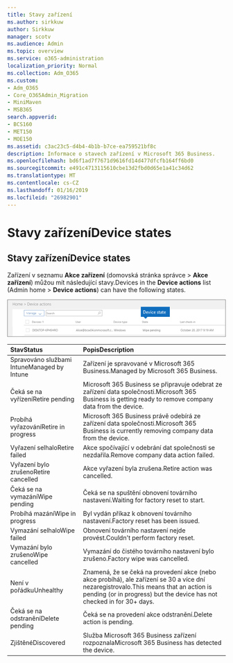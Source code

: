 ```yaml
---
title: Stavy zařízení
ms.author: sirkkuw
author: Sirkkuw
manager: scotv
ms.audience: Admin
ms.topic: overview
ms.service: o365-administration
localization_priority: Normal
ms.collection: Adm_O365
ms.custom:
- Adm_O365
- Core_O365Admin_Migration
- MiniMaven
- MSB365
search.appverid:
- BCS160
- MET150
- MOE150
ms.assetid: c3ac23c5-d4b4-4b1b-b7ce-ea759521bf8c
description: Informace o stavech zařízení v Microsoft 365 Business.
ms.openlocfilehash: bd6f1ad7f7671d9616fd14d477dfcfb164ff6bd0
ms.sourcegitcommit: e491c4713115610cbe13d2fbd0d65e1a41c34d62
ms.translationtype: MT
ms.contentlocale: cs-CZ
ms.lasthandoff: 01/16/2019
ms.locfileid: "26982901"
---
```

# <a name="device-states"></a><span data-ttu-id="6f412-103">Stavy zařízení</span><span class="sxs-lookup"><span data-stu-id="6f412-103">Device states</span></span>

## <a name="device-states"></a><span data-ttu-id="6f412-104">Stavy zařízení</span><span class="sxs-lookup"><span data-stu-id="6f412-104">Device states</span></span>

<span data-ttu-id="6f412-105">Zařízení v seznamu **Akce zařízení** (domovská stránka správce \> **Akce zařízení**) můžou mít následující stavy.</span><span class="sxs-lookup"><span data-stu-id="6f412-105">Devices in the **Device actions** list (Admin home \> **Device actions**) can have the following states.</span></span>
  
![In the Device actions list, you can see the Devices states.](media/a621c47e-45d9-4e1a-beb9-c03254d40c1d.png)
  
|<span data-ttu-id="6f412-107">**Stav**</span><span class="sxs-lookup"><span data-stu-id="6f412-107">**Status**</span></span>|<span data-ttu-id="6f412-108">**Popis**</span><span class="sxs-lookup"><span data-stu-id="6f412-108">**Description**</span></span>|
|:-----|:-----|
|<span data-ttu-id="6f412-109">Spravováno službami Intune</span><span class="sxs-lookup"><span data-stu-id="6f412-109">Managed by Intune</span></span>  <br/> |<span data-ttu-id="6f412-110">Zařízení je spravované v Microsoft 365 Business.</span><span class="sxs-lookup"><span data-stu-id="6f412-110">Managed by Microsoft 365 Business.</span></span>  <br/> |
|<span data-ttu-id="6f412-111">Čeká se na vyřízení</span><span class="sxs-lookup"><span data-stu-id="6f412-111">Retire pending</span></span>  <br/> |<span data-ttu-id="6f412-112">Microsoft 365 Business se připravuje odebrat ze zařízení data společnosti.</span><span class="sxs-lookup"><span data-stu-id="6f412-112">Microsoft 365 Business is getting ready to remove company data from the device.</span></span>  <br/> |
|<span data-ttu-id="6f412-113">Probíhá vyřazování</span><span class="sxs-lookup"><span data-stu-id="6f412-113">Retire in progress</span></span>  <br/> |<span data-ttu-id="6f412-114">Microsoft 365 Business právě odebírá ze zařízení data společnosti.</span><span class="sxs-lookup"><span data-stu-id="6f412-114">Microsoft 365 Business is currently removing company data from the device.</span></span>  <br/> |
|<span data-ttu-id="6f412-115">Vyřazení selhalo</span><span class="sxs-lookup"><span data-stu-id="6f412-115">Retire failed</span></span>  <br/> | <span data-ttu-id="6f412-116">Akce spočívající v odebrání dat společnosti se nezdařila.</span><span class="sxs-lookup"><span data-stu-id="6f412-116">Remove company data action failed.</span></span>  <br/> |
|<span data-ttu-id="6f412-117">Vyřazení bylo zrušeno</span><span class="sxs-lookup"><span data-stu-id="6f412-117">Retire cancelled</span></span>  <br/> |<span data-ttu-id="6f412-118">Akce vyřazení byla zrušena.</span><span class="sxs-lookup"><span data-stu-id="6f412-118">Retire action was cancelled.</span></span>  <br/> |
|<span data-ttu-id="6f412-119">Čeká se na vymazání</span><span class="sxs-lookup"><span data-stu-id="6f412-119">Wipe pending</span></span>  <br/> |<span data-ttu-id="6f412-120">Čeká se na spuštění obnovení továrního nastavení.</span><span class="sxs-lookup"><span data-stu-id="6f412-120">Waiting for factory reset to start.</span></span>  <br/> |
|<span data-ttu-id="6f412-121">Probíhá mazání</span><span class="sxs-lookup"><span data-stu-id="6f412-121">Wipe in progress</span></span>  <br/> |<span data-ttu-id="6f412-122">Byl vydán příkaz k obnovení továrního nastavení.</span><span class="sxs-lookup"><span data-stu-id="6f412-122">Factory reset has been issued.</span></span>  <br/> |
|<span data-ttu-id="6f412-123">Vymazání selhalo</span><span class="sxs-lookup"><span data-stu-id="6f412-123">Wipe failed</span></span>  <br/> |<span data-ttu-id="6f412-124">Obnovení továrního nastavení nejde provést.</span><span class="sxs-lookup"><span data-stu-id="6f412-124">Couldn't perform factory reset.</span></span>  <br/> |
|<span data-ttu-id="6f412-125">Vymazání bylo zrušeno</span><span class="sxs-lookup"><span data-stu-id="6f412-125">Wipe cancelled</span></span>  <br/> |<span data-ttu-id="6f412-126">Vymazání do čistého továrního nastavení bylo zrušeno.</span><span class="sxs-lookup"><span data-stu-id="6f412-126">Factory wipe was cancelled.</span></span>  <br/> |
|<span data-ttu-id="6f412-127">Není v pořádku</span><span class="sxs-lookup"><span data-stu-id="6f412-127">Unhealthy</span></span>  <br/> |<span data-ttu-id="6f412-128">Znamená, že se čeká na provedení akce (nebo akce probíhá), ale zařízení se 30 a více dní nezaregistrovalo.</span><span class="sxs-lookup"><span data-stu-id="6f412-128">This means that an action is pending (or in progress) but the device has not checked in for 30+ days.</span></span>  <br/> |
|<span data-ttu-id="6f412-129">Čeká se na odstranění</span><span class="sxs-lookup"><span data-stu-id="6f412-129">Delete pending</span></span>  <br/> |<span data-ttu-id="6f412-130">Čeká se na provedení akce odstranění.</span><span class="sxs-lookup"><span data-stu-id="6f412-130">Delete action is pending.</span></span>  <br/> |
|<span data-ttu-id="6f412-131">Zjištěné</span><span class="sxs-lookup"><span data-stu-id="6f412-131">Discovered</span></span>  <br/> |<span data-ttu-id="6f412-132">Služba Microsoft 365 Business zařízení rozpoznala</span><span class="sxs-lookup"><span data-stu-id="6f412-132">Microsoft 365 Business has detected the device.</span></span>  <br/> |
   
